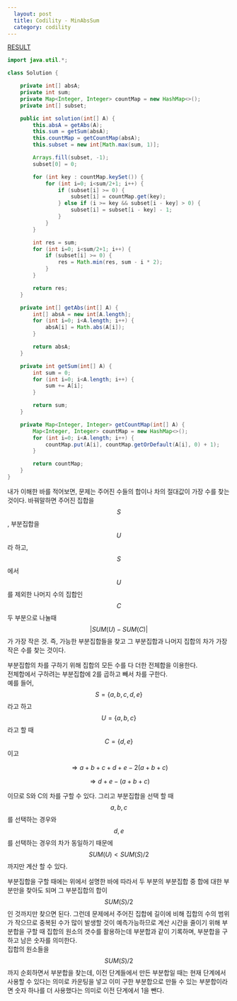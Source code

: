 ```yaml
---
  layout: post
  title: Codility - MinAbsSum
  category: codility
---
```


[RESULT](https://app.codility.com/demo/results/trainingXHM2YD-TP9)

```java
import java.util.*;

class Solution {

    private int[] absA;
    private int sum;
    private Map<Integer, Integer> countMap = new HashMap<>();
    private int[] subset;

    public int solution(int[] A) {
        this.absA = getAbs(A);
        this.sum = getSum(absA);
        this.countMap = getCountMap(absA);
        this.subset = new int[Math.max(sum, 1)];

        Arrays.fill(subset, -1);
        subset[0] = 0;

        for (int key : countMap.keySet()) {
            for (int i=0; i<sum/2+1; i++) {
                if (subset[i] >= 0) {
                    subset[i] = countMap.get(key);
                } else if (i >= key && subset[i - key] > 0) {
                    subset[i] = subset[i - key] - 1;
                }
            }
        }

        int res = sum;
        for (int i=0; i<sum/2+1; i++) {
            if (subset[i] >= 0) {
                res = Math.min(res, sum - i * 2);
            }
        }

        return res;
    }

    private int[] getAbs(int[] A) {
        int[] absA = new int[A.length];
        for (int i=0; i<A.length; i++) {
            absA[i] = Math.abs(A[i]);
        }

        return absA;
    }

    private int getSum(int[] A) {
        int sum = 0;
        for (int i=0; i<A.length; i++) {
            sum += A[i];
        }

        return sum;
    }

    private Map<Integer, Integer> getCountMap(int[] A) {
        Map<Integer, Integer> countMap = new HashMap<>();
        for (int i=0; i<A.length; i++) {
            countMap.put(A[i], countMap.getOrDefault(A[i], 0) + 1);
        }

        return countMap;
    }
}
```
내가 이해한 바를 적어보면, 문제는 주어진 수들의 합이나 차의 절대값이 가장 수를 찾는 것이다. 바꿔말하면 주어진 집합을$$ S $$, 부분집합을 $$ U $$ 라 하고, $$ S $$ 에서 $$ U $$ 를 제외한 나머지 수의 집합인 $$ C $$ 두 부분으로 나눌때 $$ |SUM(U) - SUM(C)| $$ 가 가장 작은 것. 즉, 가능한 부분집합들을 찾고 그 부분집합과 나머지 집합의 차가 가장 작은 수를 찾는 것이다.  
  
부분집합의 차를 구하기 위해 집합의 모든 수를 다 더한 전체합을 이용한다.  
전체합에서 구하려는 부분집합에 2를 곱하고 빼서 차를 구한다.  
예를 들어, $$ S=\{a, b, c, d, e\} $$ 라고 하고 $$ U=\{a, b, c\} $$ 라고 할 때 $$ C=\{d, e\} $$ 이고  

$$ ⇒ a + b + c + d + e - 2(a + b + c) $$

$$ ⇒ d + e - (a + b + c) $$

이므로 S와 C의 차를 구할 수 있다. 그리고 부분집합을 선택 할 때 $$ {a, b, c} $$ 를 선택하는 경우와 $$ {d, e} $$ 를 선택하는 경우의 차가 동일하기 때문에 $$ SUM(U) < SUM(S) / 2 $$
까지만 계산 할 수 있다. 

부분집합을 구할 때에는 위에서 설명한 바에 따라서 두 부분의 부분집합 중 합에 대한 부분만을 찾아도 되며 그 부분집합의 합이 $$ SUM(S) / 2 $$ 인 것까지만 찾으면 된다. 그런데 문제에서 주어진 집합에 길이에 비해 집합의 수의 범위가 작으므로 중복된 수가 많이 발생할 것이 예측가능하므로 계산 시간을 줄이기 위해 부분합을 구할 때 집합의 원소의 갯수를 활용하는데 부분합과 같이 기록하며, 부분합을 구하고 남은 숫자를 의미한다.  
집합의 원소들을 $$ SUM(S) / 2 $$ 까지 순회하면서 부분합을 찾는데, 이전 단계들에서 만든 부분합일 때는 현재 단계에서 사용할 수 있다는 의미로 카운팅을 넣고 이미 구한 부분합으로 만들 수 있는 부분합이라면 숫자 하나를 더 사용했다는 의미로 이전 단계에서 1을 뺀다. 
